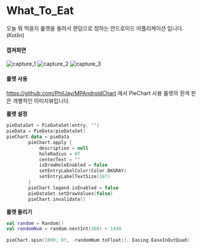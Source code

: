 # What_To_Eat

오늘 뭐 먹을지 룰렛을 돌려서 랜덤으로 정하는 안드로이드 어플리케이션 입니다. (Kotlin)

#### 캡쳐화면
![capture_1](https://user-images.githubusercontent.com/41279544/87512093-64bf6f80-c6b1-11ea-9f60-b7bfb6033751.jpg)
![capture_2](https://user-images.githubusercontent.com/41279544/87512136-73a62200-c6b1-11ea-83dd-57e3877f94be.jpg)
![capture_3](https://user-images.githubusercontent.com/41279544/87512140-743eb880-c6b1-11ea-951e-af46fc3963ab.jpg)


#### 룰렛 사용
https://github.com/PhilJay/MPAndroidChart  에서 PieChart 사용
룰렛의 흰색 핀은 개별적인 이미지뷰입니다. 

**룰렛 설정**
```Kotlin
pieDataSet = PieDataSet(entry, "")
pieData = PieData(pieDataSet)
pieChart.data = pieData
        pieChart.apply {
            description = null
            holeRadius = 0f
            centerText = ""
            isDrawHoleEnabled = false
            setEntryLabelColor(Color.DKGRAY)
            setEntryLabelTextSize(16f)
        }
        pieChart.legend.isEnabled = false
        pieDataSet.setDrawValues(false)
        pieChart.invalidate()
```

**룰렛 돌리기**
```Kotlin
val random = Random()
val randomNum = random.nextInt(360) + 1440
        
pieChart.spin(1000, 0f, -randomNum.toFloat(), Easing.EaseInOutQuad)
```
